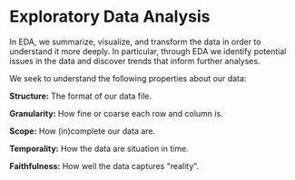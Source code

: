 # Exploratory Data Analysis

In EDA, we summarize, visualize, and transform the data in order to understand it more deeply. In particular, through EDA we identify potential issues in the data and discover trends that inform further analyses.

We seek to understand the following properties about our data:

**Structure:** The format of our data file.

**Granularity:** How fine or coarse each row and column is.

**Scope:** How (in)complete our data are.

**Temporality:** How the data are situation in time.

**Faithfulness:** How well the data captures "reality".
